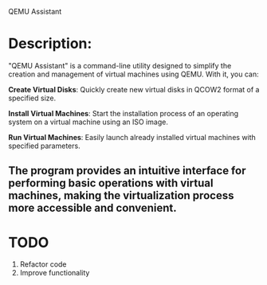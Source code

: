 QEMU Assistant

# Description:

"QEMU Assistant" is a command-line utility designed to simplify the creation and management of virtual machines using QEMU. With it, you can:

**Create Virtual Disks**: Quickly create new virtual disks in QCOW2 format of a specified size.

**Install Virtual Machines**: Start the installation process of an operating system on a virtual machine using an ISO image.

**Run Virtual Machines**: Easily launch already installed virtual machines with specified parameters.


The program provides an intuitive interface for performing basic operations with virtual machines, making the virtualization process more accessible and convenient.
---

# TODO
1. Refactor code
2. Improve functionality